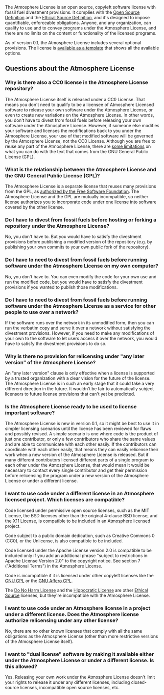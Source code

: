 The Atmosphere License is an open source, copyleft software license with fossil fuel divestment provisions. It complies with the [Open Source Definition](https://opensource.org/osd) and the [Ethical Source Definition](https://ethicalsource.dev/definition/), and it's designed to impose quantifiable, enforceable obligations. Anyone, and any organization, can qualify to use and to convey programs under the Atmosphere License, and there are no limits on the content or functionality of the licensed programs.

As of version 0.1, the Atmosphere License includes several optional provisions. The license is [available as a template](atmosphere-templates/atmosphere-0.1-template.md) that shows all the available options.

## Questions about the Atmosphere License

### Why is there also a CC0 license in the Atmosphere License repository?

The Atmosphere License itself is released under a CC0 License. That means you don't need to qualify to be a licensee of Atmosphere Licensed software to release your own software under the Atmosphere License, or even to create new variations on the Atmosphere License. In other words, you don't have to divest from fossil fuels before releasing your own software under the Atmosphere License. However, if someone else modifies your software and licenses the modifications back to you under the Atmosphere License, your use of that modified software will be governed by the Atmosphere License, not the CC0 License. Although you are free to reuse any part of the Atmosphere License, there are [some limitations](https://www.gnu.org/licenses/gpl-faq.html#ModifyGPL) on what you can do with the text that comes from the GNU General Public License (GPL).

### What is the relationship between the Atmosphere License and the GNU General Public License (GPL)?

The Atmosphere License is a separate license that reuses many provisions from the GPL, as [authorized by the Free Software Foundation](https://www.gnu.org/licenses/gpl-faq.html#ModifyGPL). The Atmosphere License and the GPL are mutually incompatible, so neither license authorizes you to incorporate code under one license into software covered by the other license.

### Do I have to divest from fossil fuels before hosting or forking a repository under the Atmosphere License?

No, you don't have to. But you would have to satisfy the divestment provisions before publishing a modified version of the repository (e.g. by publishing your own commits to your own public fork of the repository).

### Do I have to need to divest from fossil fuels before running software under the Atmosphere License on my own computer?

No, you don't have to. You can even modify the code for your own use and run the modified code, but you would have to satisfy the divestment provisions if you wanted to publish those modifications.

### Do I have to need to divest from fossil fuels before running software under the Atmosphere License as a service for other people to use over a network?

If the software runs over the network in its unmodified form, then you can run the verbatim copy and serve it over a network without satisfying the divestment provisions. However, if you need to make any modifications of your own to the software to let users access it over the network, you would have to satisfy the divestment provisions to do so.

### Why is there no provision for relicensing under "any later version" of the Atmosphere License?

An "any later version" clause is only effective when a license is supported by a trusted organization with a clear vision for the future of the license. The Atmosphere License is in such an early stage that it could take a very different direction in the future. It wouldn't be fair to automatically subject licensors to future license provisions that can't yet be predicted.

### Is the Atmosphere License ready to be used to license important software?

The Atmosphere License is new in version 0.1, so it might be best to use it in simpler licensing scenarios until the license has been reviewed for flaws and possibly revised. A simple scenario is one where code is the product of just one contributor, or only a few contributors who share the same values and are able to communicate with each other easily. If the contributors can coordinate with each other easily, that means they can easily relicense their work when a new version of the Atmosphere License is released. But if many different contributors licensed different parts of a single program to each other under the Atmosphere License, that would mean it would be necessary to contact every single contributor and get their permission before relicensing the program under a new version of the Atmosphere License or under a different license.

### I want to use code under a different license in an Atmosphere licensed project. Which licenses are compatible?

Code licensed under permissive open source licenses, such as the MIT License, the BSD licenses other than the original 4-clause BSD license, and the X11 License, is compatible to be included in an Atmosphere licensed project.

Code subject to a public domain dedication, such as Creative Commons 0 (CC0), or the Unlicense, is also compatible to be included.

Code licensed under the Apache License version 2.0 is compatible to be included only if you add an additional phrase "subject to restrictions in Apache License Version 2.0" to the copyright notice. See section 7 ("Additional Terms") in the Atmosphere License.

Code is incompatible if it is licensed under other copyleft licenses like the [GNU GPL](https://www.gnu.org/licenses/old-licenses/gpl-2.0.html) or the [GNU Affero GPL](https://www.gnu.org/licenses/agpl-3.0.md).

The [Do No Harm License](https://github.com/raisely/NoHarm) and the [Hippocratic License](https://firstdonoharm.dev/) are other [Ethical Source](https://ethicalsource.dev/definition/) licenses, but they're incompatible with the Atmosphere License.

### I want to use code under an Atmosphere license in a project under a different license. Does the Atmosphere license authorize relicensing under any other license?

No, there are no other known licenses that comply with all the same obligations as the Atmosphere License (other than more restrictive versions of the Atmosphere License itself).

### I want to "dual license" software by making it available either under the Atmosphere License or under a different license. Is this allowed?

Yes. Releasing your own work under the Atmosphere License doesn't limit your rights to release it under any different licenses, including closed-source licenses, incompatible open source licenses, etc.
